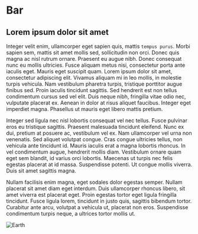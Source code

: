 # Bar

## Lorem ipsum dolor sit amet

Integer velit enim, ullamcorper eget sapien quis, mattis `tempus purus`. Morbi sapien sem, mattis sit amet mollis sed, sollicitudin non orci. Donec quis magna ac nisl rutrum ornare. Praesent eu augue nibh. Donec consequat nunc eu mollis ultricies. Fusce aliquam metus nisi, consectetur porta ante iaculis eget. Mauris eget suscipit quam. Lorem ipsum dolor sit amet, consectetur adipiscing elit. Vivamus aliquam mi in leo mollis, in molestie turpis vehicula. Nam vestibulum pharetra turpis, tristique porttitor augue finibus sed. Proin iaculis tincidunt sagittis. Sed hendrerit est non tellus condimentum cursus sed vel elit. Duis neque nibh, fringilla vitae odio nec, vulputate placerat ex. Aenean in dolor at risus aliquet faucibus. Integer eget imperdiet magna. Phasellus ut mauris eget libero mattis pretium.

Integer sed ligula nec nisl lobortis consequat vel nec tellus. Fusce pulvinar eros eu tristique sagittis. Praesent malesuada tincidunt eleifend. Nunc ex dui, pretium at posuere ac, vestibulum vel ex. Nam ullamcorper vel urna non venenatis. Sed aliquet volutpat congue. Cras congue ultricies tellus, non vehicula ante tincidunt id. Mauris iaculis erat a magna lobortis rhoncus. In vel condimentum augue, hendrerit mollis diam. Vestibulum ornare quam eget sem blandit, id varius orci lobortis. Maecenas ut turpis nec felis egestas placerat at id massa. Suspendisse potenti. Ut congue mollis viverra. Duis sit amet sagittis magna.

Nullam facilisis enim magna, eget sodales dolor egestas semper. Nullam placerat sit amet diam eget interdum. Duis ullamcorper rhoncus libero, sit amet viverra est placerat eget. Proin egestas tortor eget ligula fringilla tincidunt. Fusce ligula lorem, tincidunt in justo quis, sagittis bibendum tortor. Curabitur ante arcu, volutpat a vehicula ut, placerat non eros. Suspendisse condimentum turpis neque, a ultrices tortor mollis ut.

<img src="{{ asset('build/dummy/earth.jpg') }}" alt="Earth"/>

